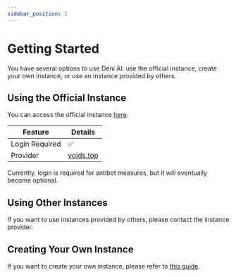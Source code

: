 ```yaml
---
sidebar_position: 1
---
```


# Getting Started

You have several options to use Deni AI: use the official instance, create your own instance, or use an instance provided by others.

## Using the Official Instance

You can access the official instance [here](https://deni-ai.vercel.app/).

| Feature | Details |
| -------------------- | ------------------------------ |
| Login Required | ✅ |
| Provider | [voids.top](https://voids.top) |

Currently, login is required for antibot measures, but it will eventually become optional.

## Using Other Instances

If you want to use instances provided by others, please contact the instance provider.

## Creating Your Own Instance

If you want to create your own instance, please refer to [this guide](/setup-guide/create-a-instance).
